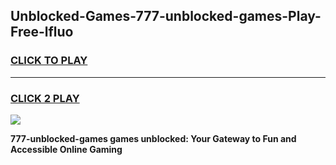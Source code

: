 
## Unblocked-Games-777-unblocked-games-Play-Free-lfluo
<h3>
<a href="https://premium76.site?title=777-unblocked-games&ref=18A1">CLICK TO PLAY</a></h3>
<hr>

<h3>
<a href="https://premium76.site?title=777-unblocked-games&ref=18A1">CLICK 2 PLAY</a>
  
</h3>

<a href="https://premium76.site?title=777-unblocked-games&ref=18A1"><img src="https://clearcache.store/games.png"></a>


**777-unblocked-games games unblocked: Your Gateway to Fun and Accessible Online Gaming**

